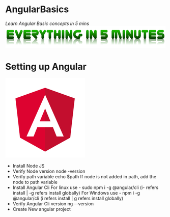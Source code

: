 # AngularBasics
*Learn Angular Basic concepts in 5 mins*
![Everything in 5 min](assets/everythingin5mins.png)

# Setting up Angular
![Angular](assets/angular.png)
- Install Node JS
 - Verify Node version
node -version
 - Verify path variable
echo $path
If node is not added in path, add the node to path variable
- Install Angular Cli
 For linux use - sudo npm i -g @angular/cli (i- refers install | -g refers install globally)
 For Windows use - npm i -g @angular/cli
 (i refers install | g refers install globally)
 - Verify Angular Cli version
  ng --version
- Create New angular project
